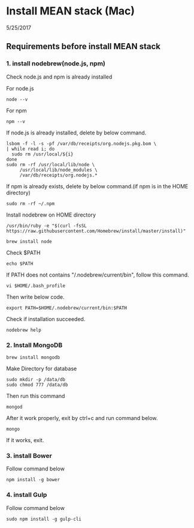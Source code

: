 # Install MEAN stack (Mac)
5/25/2017

## Requirements before install MEAN stack

### 1. install nodebrew(node.js, npm)

Check node.js and npm is already installed

For node.js
```
node --v
```
For npm
```
npm --v
```

If node.js is already installed, delete by below command.
```
lsbom -f -l -s -pf /var/db/receipts/org.nodejs.pkg.bom \
| while read i; do
  sudo rm /usr/local/${i}
done
sudo rm -rf /usr/local/lib/node \
     /usr/local/lib/node_modules \
     /var/db/receipts/org.nodejs.*
```
If npm is already exists, delete by below command.(if npm is in the HOME directory)
```
sudo rm -rf ~/.npm
```

Install nodebrew on HOME directory

```
/usr/bin/ruby -e "$(curl -fsSL https://raw.githubusercontent.com/Homebrew/install/master/install)"
```
```
brew install node
```
Check $PATH

```
echo $PATH
```

If PATH does not contains "/.nodebrew/current/bin", follow this command.

```
vi $HOME/.bash_profile
```
Then write below code.
```
export PATH=$HOME/.nodebrew/current/bin:$PATH
```

Check if installation succeeded.

```
nodebrew help
```

### 2. Install MongoDB

```
brew install mongodb
```
Make Directory for database
```
sudo mkdir -p /data/db
sudo chmod 777 /data/db
```
Then run this command
```
mongod
```
After it work properly, exit by ctrl+c and run command below.
```
mongo
```
If it works, exit.

### 3. install Bower
Follow command below
```
npm install -g bower
```
### 4. install Gulp
Follow command below
```
sudo npm install -g gulp-cli
```











